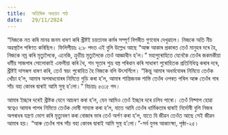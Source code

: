 ```yaml
---
title:  অতিৰিক্ত অধ্যয়ন পাঠ
date:   29/11/2024
---
```


“নিজকে নত কৰি মানৱ জনম ধাৰণ কৰি খ্ৰীষ্টই চয়তানৰ কৰ্মৰ সম্পূৰ্ণ বিপৰীত গুণবোৰ দেখুৱালে। নিজকে অতি নীচ অৱস্থালৈ পৰিণত কৰিছিল। ফিলিপীয়াঃ ২:৮ পদত এই বুলি উল্লেখ আছে “আৰু আকাৰ প্ৰকাৰত তেওঁ মানুহৰ দৰে হৈ, নিজকে নম্ৰ কৰি মৃত্যুলৈকে, এনেকি, ক্ৰুচীয় মৃত্যুলৈকে তেওঁ আজ্ঞাধীন হ’ল।” মহাপুৰোহিতে যেনেকৈ তেওঁৰ জকমকীয়া ধর্মীয় সাজপাৰ সোলোকাই এফলীয়া কৰি থৈ, শন সূতাৰ শুভ্ৰ বস্ত্ৰ পৰিধান কৰি সাধাৰণ পুৰোহিতক প্ৰতিনিধিত্ব কৰাৰ দৰে, খ্ৰীষ্টই দাসৰূপ ধাৰণ কৰি, তেওঁ স্বয়ং পুৰোহিত হৈ নিজকে বলি উৎসৰ্গিলে। “কিন্তু আমাৰ অধৰ্মবোৰৰ নিমিত্তে তেওঁক খোঁচা হ’ল, আমাৰ অপৰাধবোৰৰ নিমিত্তে গুড়ি কৰা হ’ল, আমাৰ শান্তিজনক শাস্তি তেওঁৰ ওপৰত পৰিল আৰু তেওঁৰ গাৰ সাঁচ বহা কোবৰ দ্বাৰাই আমি সুস্থ হ’লো।” যিচয়াঃ ৫৩:৫ পদ।

আমাৰ ইচ্ছাৰ দৰেই খ্ৰীষ্টক যেনে আচৰণ কৰা হ’ল, যেন আমিও তেওঁ ইচ্ছাৰ দৰে চলিব পাৰো। তেওঁ নিষ্পাপ হোৱা স্বত্বেও আমাৰ পাপৰ নিমিত্তে তেওঁক দোষী সাব্যস্ত কৰা হ’ল, যাতে আমি তেওঁৰ ধাৰ্মিকতাৰ দ্বাৰাই নিৰ্দোষী বুলি নিজৰ অপৰাধৰ যন্ত্ৰণা ভোগ কৰি মৃত্যুবৰণ কৰা বোজাৰ ভাৰ তেওঁ অৰ্পণ কৰা হ’ল, যাতে যি জীৱন তেওঁত আছে সেই জীৱন আমাৰ হয়। “আৰু তেওঁৰ গাৰ সাঁচ বহা কোবৰ দ্বাৰাই আমি সুস্থ হ’লো।”-সৰ্ব যুগৰ আকাংক্ষা, পৃষ্ঠা-২৫।